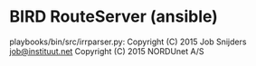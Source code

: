 BIRD RouteServer (ansible)
=================================================================

playbooks/bin/src/irrparser.py:
Copyright (C) 2015 Job Snijders <job@instituut.net>
Copyright (C) 2015 NORDUnet A/S
